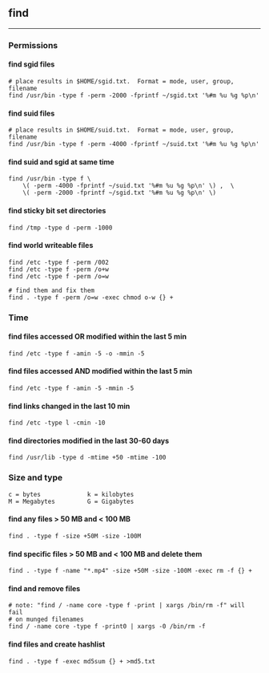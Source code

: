 ## find
---

### Permissions

#### find sgid files

    # place results in $HOME/sgid.txt.  Format = mode, user, group, filename
    find /usr/bin -type f -perm -2000 -fprintf ~/sgid.txt '%#m %u %g %p\n'

#### find suid files

    # place results in $HOME/suid.txt.  Format = mode, user, group, filename
    find /usr/bin -type f -perm -4000 -fprintf ~/suid.txt '%#m %u %g %p\n'

#### find suid and sgid at same time

    find /usr/bin -type f \
        \( -perm -4000 -fprintf ~/suid.txt '%#m %u %g %p\n' \) ,  \
        \( -perm -2000 -fprintf ~/sgid.txt '%#m %u %g %p\n' \)

#### find sticky bit set directories

    find /tmp -type d -perm -1000

#### find world writeable files

    find /etc -type f -perm /002
    find /etc -type f -perm /o+w
    find /etc -type f -perm /o=w

    # find them and fix them
    find . -type f -perm /o=w -exec chmod o-w {} +

### Time

#### find files accessed OR modified within the last 5 min

    find /etc -type f -amin -5 -o -mmin -5

#### find files accessed AND modified within the last 5 min

    find /etc -type f -amin -5 -mmin -5

#### find links changed in the last 10 min

    find /etc -type l -cmin -10

#### find directories modified in the last 30-60 days

    find /usr/lib -type d -mtime +50 -mtime -100

### Size and type

    c = bytes             k = kilobytes
    M = Megabytes         G = Gigabytes

#### find any files > 50 MB and < 100 MB

    find . -type f -size +50M -size -100M

#### find specific files > 50 MB and < 100 MB and delete them

    find . -type f -name "*.mp4" -size +50M -size -100M -exec rm -f {} +

#### find and remove files

    # note: "find / -name core -type f -print | xargs /bin/rm -f" will fail
    # on munged filenames
    find / -name core -type f -print0 | xargs -0 /bin/rm -f

#### find files and create hashlist

    find . -type f -exec md5sum {} + >md5.txt

